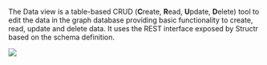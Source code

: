 The Data view is a table-based CRUD (<b>C</b>reate, <b>R</b>ead, <b>U</b>pdate, <b>D</b>elete) tool to edit the data in the graph database providing basic functionality to create, read, update and delete data. It uses the REST interface exposed by Structr based on the schema definition.

<img src="/data.png_thumb_300x169" class="zoomable">
